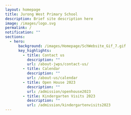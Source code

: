 ```yaml
---
layout: homepage
title: Jurong West Primary School
description: Brief site description here
image: /images/logo.svg
permalink: /
notification: ""
sections:
  - hero:
      background: /images/Homepage/SchWebsite_Gif_7.gif
      key_highlights:
        - title: Contact us
          description: ""
          url: /about-jwps/contact-us/
        - title: Calendar
          description: ""
          url: /about-us/calendar
        - title: Open House 2023
          description: ""
          url: /admission/openhouse2023
        - title: Kindergarten Visits 2023
          description: ""
          url: /admission/kindergartenvisits2023
---
```

